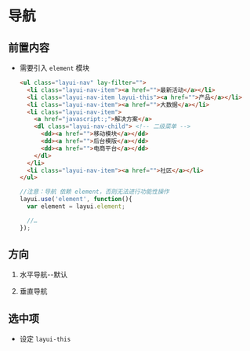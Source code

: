 # 导航

## 前置内容

- 需要引入 `element` 模块

    ```html
    <ul class="layui-nav" lay-filter="">
      <li class="layui-nav-item"><a href="">最新活动</a></li>
      <li class="layui-nav-item layui-this"><a href="">产品</a></li>
      <li class="layui-nav-item"><a href="">大数据</a></li>
      <li class="layui-nav-item">
        <a href="javascript:;">解决方案</a>
        <dl class="layui-nav-child"> <!-- 二级菜单 -->
          <dd><a href="">移动模块</a></dd>
          <dd><a href="">后台模版</a></dd>
          <dd><a href="">电商平台</a></dd>
        </dl>
      </li>
      <li class="layui-nav-item"><a href="">社区</a></li>
    </ul>
    ```

    ```js
    //注意：导航 依赖 element，否则无法进行功能性操作
    layui.use('element', function(){
      var element = layui.element;

      //…
    });
    ```

## 方向

1. 水平导航--默认

2. 垂直导航

## 选中项

- 设定 `layui-this`
